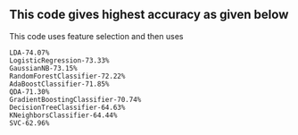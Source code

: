 ## This code gives highest accuracy as given below

This code uses feature selection and then uses 

```
LDA-74.07%
LogisticRegression-73.33%
GaussianNB-73.15%
RandomForestClassifier-72.22%
AdaBoostClassifier-71.85%
QDA-71.30%
GradientBoostingClassifier-70.74%
DecisionTreeClassifier-64.63%
KNeighborsClassifier-64.44%
SVC-62.96%


```
